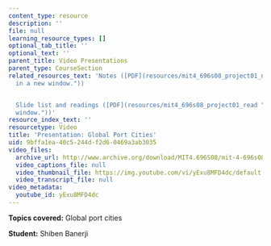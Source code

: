 ```yaml
---
content_type: resource
description: ''
file: null
learning_resource_types: []
optional_tab_title: ''
optional_text: ''
parent_title: Video Presentations
parent_type: CourseSection
related_resources_text: 'Notes ([PDF](resources/mit4_696s08_project01_notes "Open
  in a new window."))


  Slide list and readings ([PDF](resources/mit4_696s08_project01_read "Open in a new
  window."))'
resource_index_text: ''
resourcetype: Video
title: 'Presentation: Global Port Cities'
uid: 9bffa1ea-40c5-244d-f2d6-0469a3ab3035
video_files:
  archive_url: http://www.archive.org/download/MIT4.696S08/mit-4-696s08-shiben-banerji_300k.mp4
  video_captions_file: null
  video_thumbnail_file: https://img.youtube.com/vi/yExu8MFD4dc/default.jpg
  video_transcript_file: null
video_metadata:
  youtube_id: yExu8MFD4dc
---
```


**Topics covered:** Global port cities

**Student:** Shiben Banerji